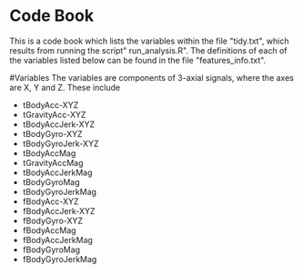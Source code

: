 # Code Book
This is a code book which lists the variables within the file "tidy.txt", which results from running the script" run_analysis.R".  The definitions of each of the variables listed below can be found in the file "features_info.txt".

#Variables
The variables are components of 3-axial signals, where the axes are X, Y and Z.  These include  
* tBodyAcc-XYZ
* tGravityAcc-XYZ
* tBodyAccJerk-XYZ
* tBodyGyro-XYZ
* tBodyGyroJerk-XYZ
* tBodyAccMag
* tGravityAccMag
* tBodyAccJerkMag
* tBodyGyroMag
* tBodyGyroJerkMag
* fBodyAcc-XYZ
* fBodyAccJerk-XYZ
* fBodyGyro-XYZ
* fBodyAccMag
* fBodyAccJerkMag
* fBodyGyroMag
* fBodyGyroJerkMag